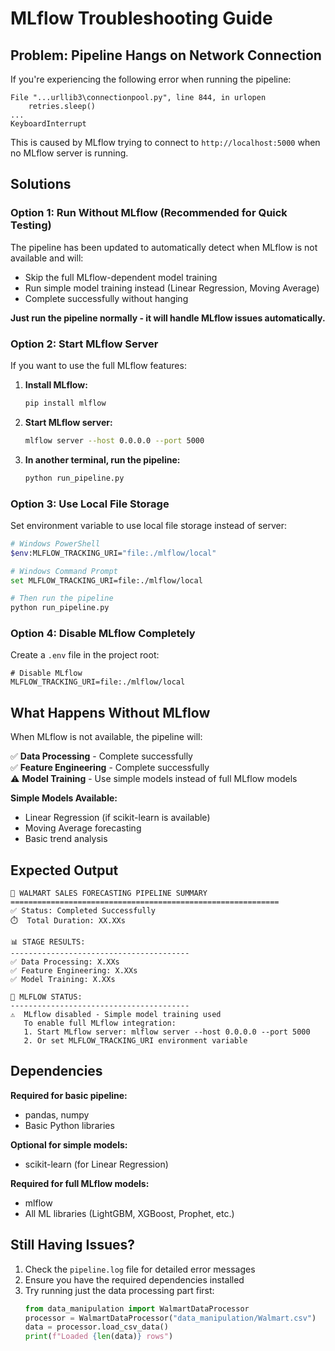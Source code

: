 # MLflow Troubleshooting Guide

## Problem: Pipeline Hangs on Network Connection

If you're experiencing the following error when running the pipeline:

```
File "...urllib3\connectionpool.py", line 844, in urlopen
    retries.sleep()
...
KeyboardInterrupt
```

This is caused by MLflow trying to connect to `http://localhost:5000` when no MLflow server is running.

## Solutions

### Option 1: Run Without MLflow (Recommended for Quick Testing)

The pipeline has been updated to automatically detect when MLflow is not available and will:
- Skip the full MLflow-dependent model training
- Run simple model training instead (Linear Regression, Moving Average)
- Complete successfully without hanging

**Just run the pipeline normally - it will handle MLflow issues automatically.**

### Option 2: Start MLflow Server

If you want to use the full MLflow features:

1. **Install MLflow:**
   ```bash
   pip install mlflow
   ```

2. **Start MLflow server:**
   ```bash
   mlflow server --host 0.0.0.0 --port 5000
   ```

3. **In another terminal, run the pipeline:**
   ```bash
   python run_pipeline.py
   ```

### Option 3: Use Local File Storage

Set environment variable to use local file storage instead of server:

```bash
# Windows PowerShell
$env:MLFLOW_TRACKING_URI="file:./mlflow/local"

# Windows Command Prompt
set MLFLOW_TRACKING_URI=file:./mlflow/local

# Then run the pipeline
python run_pipeline.py
```

### Option 4: Disable MLflow Completely

Create a `.env` file in the project root:

```env
# Disable MLflow
MLFLOW_TRACKING_URI=file:./mlflow/local
```

## What Happens Without MLflow

When MLflow is not available, the pipeline will:

✅ **Data Processing** - Complete successfully  
✅ **Feature Engineering** - Complete successfully  
⚠️ **Model Training** - Use simple models instead of full MLflow models

**Simple Models Available:**
- Linear Regression (if scikit-learn is available)
- Moving Average forecasting
- Basic trend analysis

## Expected Output

```
🏪 WALMART SALES FORECASTING PIPELINE SUMMARY
============================================================
✅ Status: Completed Successfully
⏱️  Total Duration: XX.XXs

📊 STAGE RESULTS:
----------------------------------------
✅ Data Processing: X.XXs
✅ Feature Engineering: X.XXs
✅ Model Training: X.XXs

🔧 MLFLOW STATUS:
----------------------------------------
⚠️  MLflow disabled - Simple model training used
   To enable full MLflow integration:
   1. Start MLflow server: mlflow server --host 0.0.0.0 --port 5000
   2. Or set MLFLOW_TRACKING_URI environment variable
```

## Dependencies

**Required for basic pipeline:**
- pandas, numpy
- Basic Python libraries

**Optional for simple models:**
- scikit-learn (for Linear Regression)

**Required for full MLflow models:**
- mlflow
- All ML libraries (LightGBM, XGBoost, Prophet, etc.)

## Still Having Issues?

1. Check the `pipeline.log` file for detailed error messages
2. Ensure you have the required dependencies installed
3. Try running just the data processing part first:
   ```python
   from data_manipulation import WalmartDataProcessor
   processor = WalmartDataProcessor("data_manipulation/Walmart.csv")
   data = processor.load_csv_data()
   print(f"Loaded {len(data)} rows")
   ```
